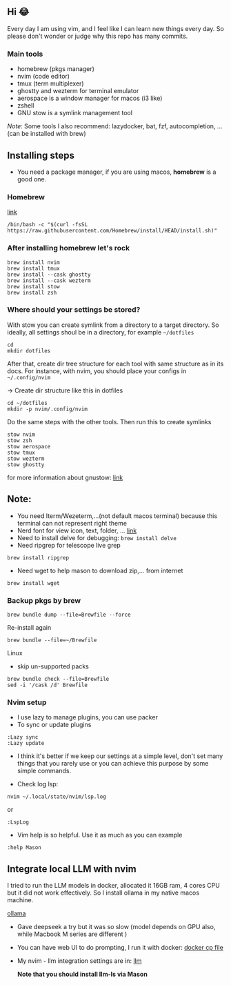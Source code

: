 ## Hi 😂

Every day I am using vim, and I feel like I can learn new things every day.
So please don't wonder or judge why this repo has many commits.

### Main tools

- homebrew (pkgs manager)
- nvim (code editor)
- tmux (term multiplexer)
- ghostty and wezterm for terminal emulator
- aerospace is a window manager for macos (i3 like)
- zshell
- GNU stow is a symlink management tool

_Note_: Some tools I also recommend: lazydocker, bat, fzf, autocompletion, ... (can be installed with brew)

## Installing steps

- You need a package manager, if you are using macos, **homebrew** is a good one.

### Homebrew

[link](https://docs.brew.sh/Installation)

```shell
/bin/bash -c "$(curl -fsSL https://raw.githubusercontent.com/Homebrew/install/HEAD/install.sh)"
```

### After installing homebrew let's rock

```shell
brew install nvim
brew install tmux
brew install --cask ghostty
brew install --cask wezterm
brew install stow
brew install zsh
```

### Where should your settings be stored?

With stow you can create symlink from a directory to a target directory.
So ideally, all settings shoul be in a directory, for example `~/dotfiles`

```shell
cd
mkdir dotfiles
```

After that, create dir tree structure for each tool with same structure as in its docs.
For instance, with nvim, you should place your configs in `~/.config/nvim`

-> Create dir structure like this in dotfiles

```shell
cd ~/dotfiles
mkdir -p nvim/.config/nvim
```

Do the same steps with the other tools.
Then run this to create symlinks

```shell
stow nvim
stow zsh
stow aerospace
stow tmux
stow wezterm
stow ghostty
```

for more information about gnustow: [link](https://www.gnu.org/software/stow/)

## Note:

- You need Iterm/Wezeterm,...(not default macos terminal) because this terminal can not represent right theme
- Nerd font for view icon, text, folder, ... [link](https://www.nerdfonts.com/)
- Need to install delve for debugging: `brew install delve`
- Need ripgrep for telescope live grep

```shell
brew install ripgrep
```

- Need wget to help mason to download zip,... from internet

```shell
brew install wget
```

### Backup pkgs by brew

```shell
brew bundle dump --file=Brewfile --force
```

Re-install again

```shell
brew bundle --file=~/Brewfile
```

Linux

- skip un-supported packs

```shell
brew bundle check --file=Brewfile
sed -i '/cask /d' Brewfile
```

### Nvim setup

- I use lazy to manage plugins, you can use packer
- To sync or update plugins

```shell
:Lazy sync
:Lazy update
```

- I think it's better if we keep our settings at a simple level, don't set many things
  that you rarely use or you can achieve this purpose by some simple commands.

- Check log lsp:

```shell
nvim ~/.local/state/nvim/lsp.log
```

or

```
:LspLog
```

- Vim help is so helpful. Use it as much as you can
  example

```
:help Mason
```

## Integrate local LLM with nvim

I tried to run the LLM models in docker, allocated it 16GB ram, 4 cores CPU but it did not work effectively.
So I install ollama in my native macos machine.

[ollama](https://ollama.com/)

- Gave deepseek a try but it was so slow (model depends on GPU also, while Macbook M series are different )
- You can have web UI to do prompting, I run it with docker:
  [docker cp file](./docker-compose.yaml)

- My nvim - llm integration settings are in:
  [llm](./nvim/.config/nvim/lua/plugins/llm.lua)

  **Note that you should install llm-ls via Mason**
